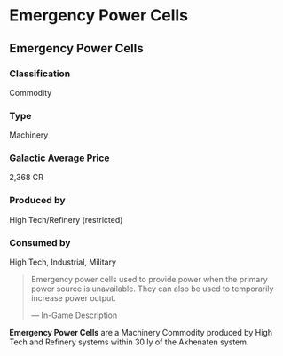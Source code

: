 # Emergency Power Cells
## Emergency Power Cells

### Classification

Commodity

### Type

Machinery

### Galactic Average Price

2,368 CR

### Produced by

High Tech/Refinery (restricted)

### Consumed by

High Tech, Industrial, Military

> 
> 
> Emergency power cells used to provide power when the primary power source is unavailable. They can also be used to temporarily increase power output.
> 
> 
> — In-Game Description
> 

**Emergency Power Cells** are a Machinery Commodity produced by High Tech and Refinery systems within 30 ly of the Akhenaten system.